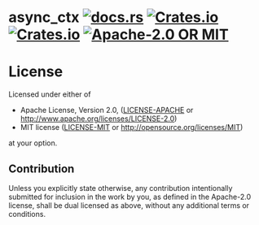 # async_ctx <a href="https://docs.rs/async_ctx"><img alt="docs.rs" src="https://docs.rs/async_ctx/badge.svg"></a> <a href="https://crates.io/crates/async_ctx"><img alt="Crates.io" src="https://img.shields.io/crates/v/async_ctx?style=flat-square"></a> <a href="https://crates.io/crates/async_ctx"><img alt="Crates.io" src="https://img.shields.io/crates/d/async_ctx?style=flat-square"></a> <a href="./LICENSE-APACHE"><img alt="Apache-2.0 OR MIT" src="https://img.shields.io/crates/l/async_ctx?style=flat-square"></a>

# License
Licensed under either of

 * Apache License, Version 2.0, ([LICENSE-APACHE](LICENSE-APACHE) or http://www.apache.org/licenses/LICENSE-2.0)
 * MIT license ([LICENSE-MIT](LICENSE-MIT) or http://opensource.org/licenses/MIT)

at your option.

## Contribution
Unless you explicitly state otherwise, any contribution intentionally submitted for inclusion in the work by you, as defined in the Apache-2.0 license, shall be dual licensed as above, without any additional terms or conditions.
